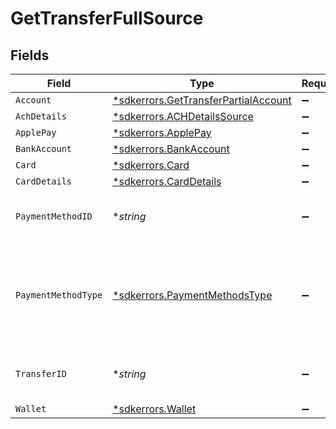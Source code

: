# GetTransferFullSource


## Fields

| Field                                                                                    | Type                                                                                     | Required                                                                                 | Description                                                                              | Example                                                                                  |
| ---------------------------------------------------------------------------------------- | ---------------------------------------------------------------------------------------- | ---------------------------------------------------------------------------------------- | ---------------------------------------------------------------------------------------- | ---------------------------------------------------------------------------------------- |
| `Account`                                                                                | [*sdkerrors.GetTransferPartialAccount](../../models/errors/gettransferpartialaccount.md) | :heavy_minus_sign:                                                                       | N/A                                                                                      |                                                                                          |
| `AchDetails`                                                                             | [*sdkerrors.ACHDetailsSource](../../models/errors/achdetailssource.md)                   | :heavy_minus_sign:                                                                       | N/A                                                                                      |                                                                                          |
| `ApplePay`                                                                               | [*sdkerrors.ApplePay](../../models/errors/applepay.md)                                   | :heavy_minus_sign:                                                                       | N/A                                                                                      |                                                                                          |
| `BankAccount`                                                                            | [*sdkerrors.BankAccount](../../models/errors/bankaccount.md)                             | :heavy_minus_sign:                                                                       | N/A                                                                                      |                                                                                          |
| `Card`                                                                                   | [*sdkerrors.Card](../../models/errors/card.md)                                           | :heavy_minus_sign:                                                                       | N/A                                                                                      |                                                                                          |
| `CardDetails`                                                                            | [*sdkerrors.CardDetails](../../models/errors/carddetails.md)                             | :heavy_minus_sign:                                                                       | N/A                                                                                      |                                                                                          |
| `PaymentMethodID`                                                                        | **string*                                                                                | :heavy_minus_sign:                                                                       | UUID v4                                                                                  | ec7e1848-dc80-4ab0-8827-dd7fc0737b43                                                     |
| `PaymentMethodType`                                                                      | [*sdkerrors.PaymentMethodsType](../../models/errors/paymentmethodstype.md)               | :heavy_minus_sign:                                                                       | The payment method type that represents a payment rail and directionality                |                                                                                          |
| `TransferID`                                                                             | **string*                                                                                | :heavy_minus_sign:                                                                       | UUID v4                                                                                  | ec7e1848-dc80-4ab0-8827-dd7fc0737b43                                                     |
| `Wallet`                                                                                 | [*sdkerrors.Wallet](../../models/errors/wallet.md)                                       | :heavy_minus_sign:                                                                       | N/A                                                                                      |                                                                                          |